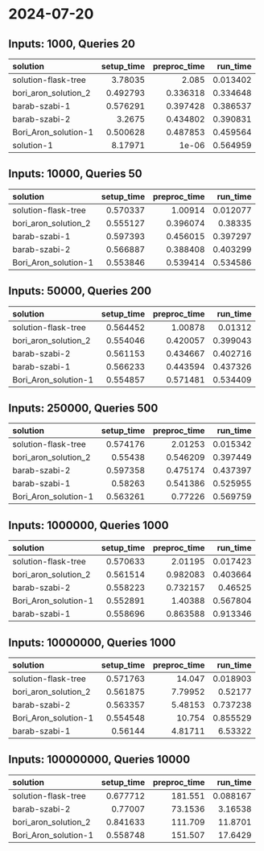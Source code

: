 # 2024-07-20

## Inputs: 1000, Queries 20

| solution             |   setup_time |   preproc_time |   run_time |
|:---------------------|-------------:|---------------:|-----------:|
| solution-flask-tree  |     3.78035  |       2.085    |   0.013402 |
| bori_aron_solution_2 |     0.492793 |       0.336318 |   0.334648 |
| barab-szabi-1        |     0.576291 |       0.397428 |   0.386537 |
| barab-szabi-2        |     3.2675   |       0.434802 |   0.390831 |
| Bori_Aron_solution-1 |     0.500628 |       0.487853 |   0.459564 |
| solution-1           |     8.17971  |       1e-06    |   0.564959 |

## Inputs: 10000, Queries 50

| solution             |   setup_time |   preproc_time |   run_time |
|:---------------------|-------------:|---------------:|-----------:|
| solution-flask-tree  |     0.570337 |       1.00914  |   0.012077 |
| bori_aron_solution_2 |     0.555127 |       0.396074 |   0.38335  |
| barab-szabi-1        |     0.597393 |       0.456015 |   0.397297 |
| barab-szabi-2        |     0.566887 |       0.388408 |   0.403299 |
| Bori_Aron_solution-1 |     0.553846 |       0.539414 |   0.534586 |

## Inputs: 50000, Queries 200

| solution             |   setup_time |   preproc_time |   run_time |
|:---------------------|-------------:|---------------:|-----------:|
| solution-flask-tree  |     0.564452 |       1.00878  |   0.01312  |
| bori_aron_solution_2 |     0.554046 |       0.420057 |   0.399043 |
| barab-szabi-2        |     0.561153 |       0.434667 |   0.402716 |
| barab-szabi-1        |     0.566233 |       0.443594 |   0.437326 |
| Bori_Aron_solution-1 |     0.554857 |       0.571481 |   0.534409 |

## Inputs: 250000, Queries 500

| solution             |   setup_time |   preproc_time |   run_time |
|:---------------------|-------------:|---------------:|-----------:|
| solution-flask-tree  |     0.574176 |       2.01253  |   0.015342 |
| bori_aron_solution_2 |     0.55438  |       0.546209 |   0.397449 |
| barab-szabi-2        |     0.597358 |       0.475174 |   0.437397 |
| barab-szabi-1        |     0.58263  |       0.541386 |   0.525955 |
| Bori_Aron_solution-1 |     0.563261 |       0.77226  |   0.569759 |

## Inputs: 1000000, Queries 1000

| solution             |   setup_time |   preproc_time |   run_time |
|:---------------------|-------------:|---------------:|-----------:|
| solution-flask-tree  |     0.570633 |       2.01195  |   0.017423 |
| bori_aron_solution_2 |     0.561514 |       0.982083 |   0.403664 |
| barab-szabi-2        |     0.558223 |       0.732157 |   0.46525  |
| Bori_Aron_solution-1 |     0.552891 |       1.40388  |   0.567804 |
| barab-szabi-1        |     0.558696 |       0.863588 |   0.913346 |

## Inputs: 10000000, Queries 1000

| solution             |   setup_time |   preproc_time |   run_time |
|:---------------------|-------------:|---------------:|-----------:|
| solution-flask-tree  |     0.571763 |       14.047   |   0.018903 |
| bori_aron_solution_2 |     0.561875 |        7.79952 |   0.52177  |
| barab-szabi-2        |     0.563357 |        5.48153 |   0.737238 |
| Bori_Aron_solution-1 |     0.554548 |       10.754   |   0.855529 |
| barab-szabi-1        |     0.56144  |        4.81711 |   6.53322  |

## Inputs: 100000000, Queries 10000

| solution             |   setup_time |   preproc_time |   run_time |
|:---------------------|-------------:|---------------:|-----------:|
| solution-flask-tree  |     0.677712 |       181.551  |   0.088167 |
| barab-szabi-2        |     0.77007  |        73.1536 |   3.16538  |
| bori_aron_solution_2 |     0.841633 |       111.709  |  11.8701   |
| Bori_Aron_solution-1 |     0.558748 |       151.507  |  17.6429   |